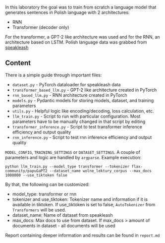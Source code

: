 In this laboratory the goal was to train from scratch a language model that generates sentences in Polish language with 2 architectures:

- RNN
- Transformer (decoder only)

For the transformer, a GPT-2 like architecture was used and for the RNN, an architecture based on LSTM.
Polish language data was grabbed from [speakleash](https://github.com/speakleash/speakleash)

## Content
There is a simple guide through important files:

- `dataset.py` - PyTorch dataloader for speakleash data
- `transformer_based_llm.py` - GPT-2 like architecture created in PyTorch
- `rnn_based_llm.py` - RNN architecture created in PyTorch
- `models.py` - Pydantic models for storing models, dataset, and training parameters
- `utils.py` - Helpful logic like encoding/decoding, loss calculation, etc.
- `llm_train.py` - Script to run with particular configuration. Most parameters have to be manually changed in that script by editing 
- `transformer_inference.py` - Script to test transformer inference efficiency and output quality
- `rnn_inference.py` - Script to test rnn inference efficiency and output quality


`MODEL_CONFIG`, `TRAINING_SETTINGS` or `DATASET_SETTINGS`. A couple of parameters and logic are handled by `argparse`.
Example execution:
```
python llm_train.py --model_type transformer --tokenizer flax-community/papuGaPT2 --dataset_name wolne_lektury_corpus --max_docs 1000000 --use_tiktoken false
```
By that, the following can be customized:
- model_type: transformer or rnn
- tokenizer and use_tiktoken: Tokenizer name and information if it is available in tiktoken. If use_tiktoken is set to false, `AutoTokenizer` from `Transformers` will be used.
- dataset_name: Name of dataset from speakleash
- max_docs: Max docs to use from dataset. If max_docs > amount of documents in dataset - all documents will be used

Report containing deeper information and results can be found in `report.md`